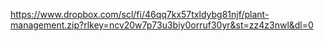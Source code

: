 https://www.dropbox.com/scl/fi/46qq7kx57txldybg81njf/plant-management.zip?rlkey=ncv20w7p73u3biy0orruf30yr&st=zz4z3nwl&dl=0
